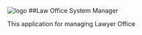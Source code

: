 ![logo](https://github.com/Ibrahim-97/Lawosm/blob/main/logo2022.png)
##Law Office System Manager

This application for managing Lawyer Office
